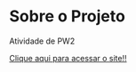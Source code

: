 # Sobre o Projeto

Atividade de PW2

[Clique aqui para acessar o site!!](https://noticias-dos-raul.vercel.app)
